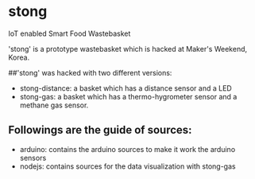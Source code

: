 # stong
IoT enabled Smart Food Wastebasket 


'stong' is a prototype wastebasket which is hacked at Maker's Weekend, Korea.

##'stong' was hacked with two different versions: 
 - stong-distance: a basket which has a distance sensor and a LED
 - stong-gas: a basket which has a thermo-hygrometer sensor and a methane gas sensor.
 

## Followings are the guide of sources:
  - arduino: contains the arduino sources to make it work the arduino sensors
  - nodejs: contains sources for the data visualization with stong-gas 
